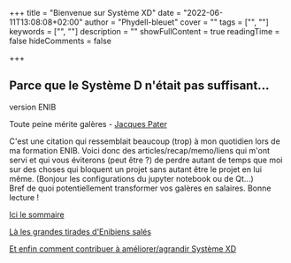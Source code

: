 +++
title = "Bienvenue sur Système XD"
date = "2022-06-11T13:08:08+02:00"
author = "Phydell-bleuet"
cover = ""
tags = ["", ""]
keywords = ["", ""]
description = ""
showFullContent = true
readingTime = false
hideComments = false

+++
## Parce que le Système D n'était pas suffisant...
version ENIB  

Toute peine mérite galères - [Jacques Pater](https://citations.ouest-france.fr/citation-jacques-pater/peine-merite-galeres-16281.html)

C'est une citation qui ressemblait beaucoup  (trop) à mon quotidien lors de ma formation ENIB. Voici donc des articles/recap/memo/liens qui m'ont servi et qui vous éviterons (peut être ?) de perdre autant de temps que moi sur des choses qui bloquent un projet sans autant être le projet en lui même. (Bonjour les configurations du jupyter notebook ou de Qt...)  
Bref de quoi potentiellement transformer vos galères en salaires. Bonne lecture !

[Ici le sommaire](/posts/sommaire/)

[Là les grandes tirades d'Enibiens salés](/posts/plumenib/)

[Et enfin comment contribuer à améliorer/agrandir Système XD](/posts/contributeurs/)
